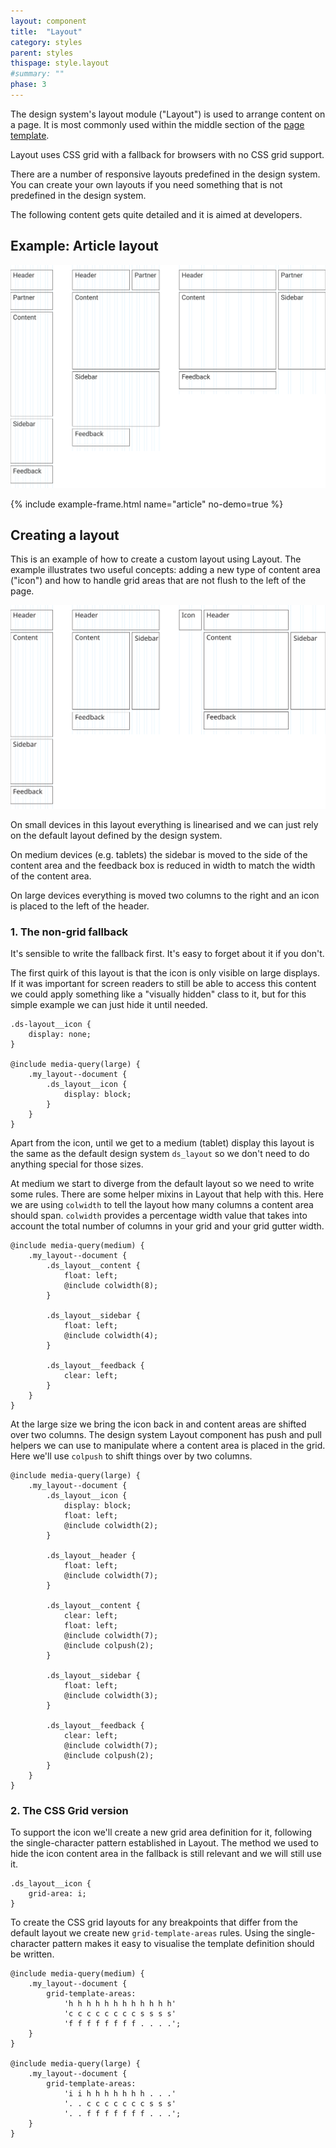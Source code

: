```yaml
---
layout: component
title:  "Layout"
category: styles
parent: styles
thispage: style.layout
#summary: ""
phase: 3
---
```

The design system's layout module ("Layout") is used to arrange content on a page. It is most commonly used within the middle section of the [page template](/styles/page-template).

Layout uses CSS grid with a fallback for browsers with no CSS grid support.

There are a number of responsive layouts predefined in the design system. You can create your own layouts if you need something that is not predefined in the design system.

<div class="ds_inset-text">
    The following content gets quite detailed and it is aimed at developers.
</div>


## Example: Article layout

<img src="/assets/images/examples/article-layout.svg"/>

{% include example-frame.html name="article" no-demo=true %}




## Creating a layout

This is an example of how to create a custom layout using Layout. The example illustrates two useful concepts: adding a new type of content area ("icon") and how to handle grid areas that are not flush to the left of the page.

<img src="/assets/images/examples/complex-document-layout.svg"/>

On small devices in this layout everything is linearised and we can just rely on the default layout defined by the design system.

On medium devices (e.g. tablets) the sidebar is moved to the side of the content area and the feedback box is reduced in width to match the width of the content area.

On large devices everything is moved two columns to the right and an icon is placed to the left of the header.

### 1. The non-grid fallback

It's sensible to write the fallback first. It's easy to forget about it if you don't.

The first quirk of this layout is that the icon is only visible on large displays. If it was important for screen readers to still be able to access this content we could apply something like a "visually hidden" class to it, but for this simple example we can just hide it until needed.

    .ds-layout__icon {
        display: none;
    }

    @include media-query(large) {
        .my_layout--document {
            .ds_layout__icon {
                display: block;
            }
        }
    }

Apart from the icon, until we get to a medium (tablet) display this layout is the same as the default design system `ds_layout` so we don't need to do anything special for those sizes.

At medium we start to diverge from the default layout so we need to write some rules. There are some helper mixins in Layout that help with this. Here we are using `colwidth` to tell the layout how many columns a content area should span. `colwidth` provides a percentage width value that takes into account the total number of columns in your grid and your grid gutter width.

    @include media-query(medium) {
        .my_layout--document {
            .ds_layout__content {
                float: left;
                @include colwidth(8);
            }

            .ds_layout__sidebar {
                float: left;
                @include colwidth(4);
            }

            .ds_layout__feedback {
                clear: left;
            }
        }
    }

At the large size we bring the icon back in and content areas are shifted over two columns. The design system Layout component has push and pull helpers we can use to manipulate where a content area is placed in the grid. Here we'll use `colpush` to shift things over by two columns.

    @include media-query(large) {
        .my_layout--document {
            .ds_layout__icon {
                display: block;
                float: left;
                @include colwidth(2);
            }

            .ds_layout__header {
                float: left;
                @include colwidth(7);
            }

            .ds_layout__content {
                clear: left;
                float: left;
                @include colwidth(7);
                @include colpush(2);
            }

            .ds_layout__sidebar {
                float: left;
                @include colwidth(3);
            }

            .ds_layout__feedback {
                clear: left;
                @include colwidth(7);
                @include colpush(2);
            }
        }
    }

### 2. The CSS Grid version

To support the icon we'll create a new grid area definition for it, following the single-character pattern established in Layout. The method we used to hide the icon content area in the fallback is still relevant and we will still use it.

    .ds_layout__icon {
        grid-area: i;
    }

To create the CSS grid layouts for any breakpoints that differ from the default layout we create new `grid-template-areas` rules. Using the single-character pattern makes it easy to visualise the template definition should be written.

    @include media-query(medium) {
        .my_layout--document {
            grid-template-areas:
                'h h h h h h h h h h h h'
                'c c c c c c c c s s s s'
                'f f f f f f f f . . . .';
        }
    }

    @include media-query(large) {
        .my_layout--document {
            grid-template-areas:
                'i i h h h h h h h . . .'
                '. . c c c c c c c s s s'
                '. . f f f f f f f . . .';
        }
    }
